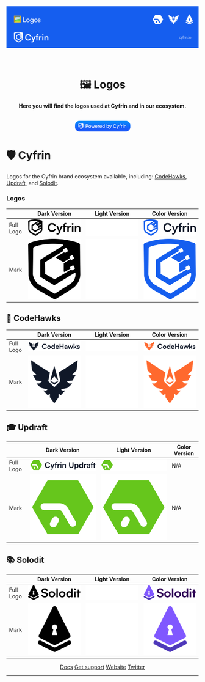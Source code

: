<img src="/.github/images/LogosBanner1.png"/>

<h1 align="center">
    <br />
     🖼️ Logos
    <br />
</h1>
<p align="center">
<strong>
Here you will find the logos used at Cyfrin and in our ecosystem.
</strong></p>
<p align="center">
    <br />
        <a href="https://cyfrin.io/">
            <img src="/.github/images/poweredbycyfrinblue.png" width="145" alt="powered by cyfrin badge"/>
        </a>
    <br />
</p>

# 🛡️ Cyfrin

Logos for the Cyfrin brand ecosystem available, including: [CodeHawks](./codehawks/), [Updraft](./updraft/), and [Solodit](./solodit/).

### Logos

|           | Dark Version                                    | Light Version                                            | Color Version                                     |
| --------- | ----------------------------------------------- | -------------------------------------------------------- | ------------------------------------------------- |
| Full Logo | ![](./cyfrin/dark/CyfrinLogoFull-Dark.png)      | ![](./cyfrin/light/Cyfrin%20Logo%20Full%20-%20Light.png) | ![](./cyfrin/color/CyfrinLogoFull-Color.png)      |
| Mark      | ![](./cyfrin/dark/Cyfrin%20Mark%20-%20Dark.png) | ![](./cyfrin/light/Cyfrin%20Mark%20-%20Light.png)        | ![](./cyfrin/color/Cyfrin%20Mark%20-%20Color.png) |

## 🦅 CodeHawks

|           | Dark Version                                                 | Light Version                                                  | Color Version                                                  |
| --------- | ------------------------------------------------------------ | -------------------------------------------------------------- | -------------------------------------------------------------- |
| Full Logo | ![](./codehawks/dark/CodeHawks%20Logo%20Full%20-%20Dark.png) | ![](./codehawks/light/CodeHawks%20Logo%20Full%20-%20Light.png) | ![](./codehawks/color/CodeHawks%20Logo%20Full%20-%20Color.png) |
| Mark      | ![](./codehawks/dark/CodeHawks%20Mark%20-%20Dark.png)        | ![](./codehawks/light/CodeHawks%20Mark%20-%20Light.png)        | ![](./codehawks/color/CodeHawks%20Mark%20-%20Color.png)        |

## 🎓 Updraft

|           | Dark Version                                             | Light Version                                              | Color Version |
| --------- | -------------------------------------------------------- | ---------------------------------------------------------- | ------------- |
| Full Logo | ![](./updraft/dark/Updraft%20Logo%20Full%20-%20Dark.png) | ![](./updraft/light/Updraft%20Logo%20Full%20-%20Light.png) | N/A           |
| Mark      | ![](./updraft/dark/Updraft%20Mark.png)        | ![](./updraft/light/Updraft%20Mark.png)        | N/A           |

## 📚 Solodit

|           | Dark Version                                             | Light Version                                              | Color Version                                              |
| --------- | -------------------------------------------------------- | ---------------------------------------------------------- | ---------------------------------------------------------- |
| Full Logo | ![](./solodit/dark/Solodit%20Logo%20Full%20-%20Dark.png) | ![](./solodit/light/Solodit%20Logo%20Full%20-%20Light.png) | ![](./solodit/color/Solodit%20Logo%20Full%20-%20Color.png) |
| Mark      | ![](./solodit/dark/Solodit%20Mark%20-%20Dark.png)        | ![](./solodit/light/Solodit%20Mark%20-%20Light.png)        | ![](./solodit/color/Solodit%20Mark%20-%20Color.png)        |

<p padding-top="20px" align="center">
<a href="https://docs.cyfrin.io">Docs</a>
<a href="https://discord.gg/cyfrin">Get support</a>
<a href="https://cyfrin.io">Website</a>
<a href="https://twitter.com/cyfrinaudits">Twitter</a>
<p>

---

